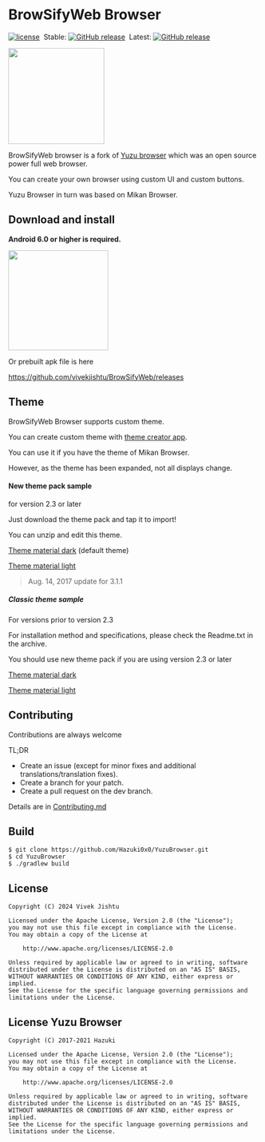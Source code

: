 # BrowSifyWeb Browser
[![license](https://img.shields.io/github/license/vivekjishtu/BrowSifyWeb.svg)](http://www.apache.org/licenses/LICENSE-2.0)
&nbsp;Stable: [![GitHub release](https://img.shields.io/github/release/vivekjishtu/BrowSifyWeb.svg)](https://play.google.com/store/apps/details?id=com.vivekjishtu.browsifyweb)
&nbsp;Latest: [![GitHub release](https://img.shields.io/github/v/release/vivekjishtu/BrowSifyWeb?include_prereleases)](https://github.com/vivekjishtu/BrowSifyWeb/releases)

<img src="app/src/main/ic_launcher-web.png" width="192" height="192">

BrowSifyWeb browser is a fork of [Yuzu browser](https://github.com/hazuki0x0/YuzuBrowser) which was an open source power full web browser.

You can create your own browser using custom UI and custom buttons.

Yuzu Browser in turn was based on Mikan Browser.

## Download and install
**Android 6.0 or higher is required.**

<a href="https://play.google.com/store/apps/details?id=com.vivekjishtu.browsifyweb">
<img src="https://cloud.githubusercontent.com/assets/15681348/25552469/9d87214c-2cd5-11e7-8ada-6cf0c69df419.png" width="200px"></a>

Or prebuilt apk file is here

https://github.com/vivekjishtu/BrowSifyWeb/releases

## Theme
BrowSifyWeb Browser supports custom theme.

You can create custom theme with [theme creator app](https://play.google.com/store/apps/details?id=jp.hazuki.yuzubrowser.themecreator).

You can use it if you have the theme of Mikan Browser.

However, as the theme has been expanded, not all displays change.

#### New theme pack sample
for version 2.3 or later

Just download the theme pack and tap it to import!

You can unzip and edit this theme.

[Theme material dark](https://github.com/hazuki0x0/YuzuBrowser/releases/download/v3.1.1/theme_material_dark.yuzutheme)
(default theme)

[Theme material light](https://github.com/hazuki0x0/YuzuBrowser/releases/download/v3.1.1/theme_material_light.yuzutheme)

> Aug. 14, 2017 update for 3.1.1


##### Classic theme sample
For versions prior to version 2.3

For installation method and specifications, please check the Readme.txt in the archive.

You should use new theme pack if you are using version 2.3 or later

[Theme material dark](https://github.com/Hazuki0x0/YuzuBrowser/releases/download/v1.1.0/yuzu_theme_material_dark.zip)

[Theme material light](https://github.com/Hazuki0x0/YuzuBrowser/releases/download/v1.1.0/yuzu_theme_material_light.zip)

## Contributing
Contributions are always welcome

TL;DR
- Create an issue (except for minor fixes and additional translations/translation fixes).
- Create a branch for your patch.
- Create a pull request on the dev branch.

Details are in [Contributing.md](https://github.com/hazuki0x0/YuzuBrowser/blob/dev/Contributing.md)

## Build

    $ git clone https://github.com/Hazuki0x0/YuzuBrowser.git
    $ cd YuzuBrowser
    $ ./gradlew build

## License 
    Copyright (C) 2024 Vivek Jishtu

    Licensed under the Apache License, Version 2.0 (the "License");
    you may not use this file except in compliance with the License.
    You may obtain a copy of the License at

        http://www.apache.org/licenses/LICENSE-2.0

    Unless required by applicable law or agreed to in writing, software
    distributed under the License is distributed on an "AS IS" BASIS,
    WITHOUT WARRANTIES OR CONDITIONS OF ANY KIND, either express or implied.
    See the License for the specific language governing permissions and
    limitations under the License.
    
## License Yuzu Browser
    Copyright (C) 2017-2021 Hazuki

    Licensed under the Apache License, Version 2.0 (the "License");
    you may not use this file except in compliance with the License.
    You may obtain a copy of the License at

        http://www.apache.org/licenses/LICENSE-2.0

    Unless required by applicable law or agreed to in writing, software
    distributed under the License is distributed on an "AS IS" BASIS,
    WITHOUT WARRANTIES OR CONDITIONS OF ANY KIND, either express or implied.
    See the License for the specific language governing permissions and
    limitations under the License.
